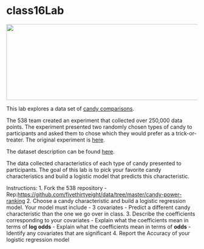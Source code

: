 # class16Lab

<p align="center">
  <img width="640" height="200" src="https://github.com/mhc-stat340-f2019-sec02/class16Lab/blob/master/featured.png">
</p>

This lab explores a data set of [candy comparisons](https://fivethirtyeight.com/features/the-ultimate-halloween-candy-power-ranking/).

The 538 team created an experiment that collected over 250,000 data points.
The experiment presented two randomly chosen types of candy to participants and asked them to chose which they would prefer as a trick-or-treater.
The original experiment is [here](http://walthickey.com/2017/10/18/whats-the-best-halloween-candy/).

The dataset description can be found [here](https://github.com/fivethirtyeight/data/tree/master/candy-power-ranking).

The data collected characteristics of each type of candy presented to participants.
The goal of this lab is to pick your favorite candy characteristics and build a logistic model that predicts this characteristic.

Instructions:
	1. Fork the 538 repository
	    - Rep:https://github.com/fivethirtyeight/data/tree/master/candy-power-ranking
    2. Choose a candy characteristic and build a logistic regression model. Your model must include
	    - 3 covariates
		- Predict a different candy characteristic than the one we go over in class.
	3. Describe the coefficients corresponding to your covariates
		- Explain what the coefficients mean in terms of **log odds** 
		- Explain what the coefficients mean in terms of **odds**
		- Identify any covariates that are significant
	4. Report the Accuracy of your logistic regression model
